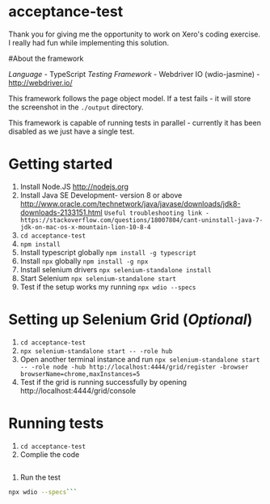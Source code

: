 # acceptance-test
Thank you for giving me the opportunity to work on Xero's coding exercise. I really had fun while implementing this solution.

#About the framework

*Language* - TypeScript
*Testing Framework* - Webdriver IO  (wdio-jasmine) - http://webdriver.io/

This framework follows the page object model. If a test fails - it will store the screenshot in the `./output` directory.

This framework is capable of running tests in parallel - currently it has been disabled as we just have a single test.

# Getting started

1.  Install Node.JS
    http://nodejs.org
1.  Install Java SE Development- version 8 or above
    http://www.oracle.com/technetwork/java/javase/downloads/jdk8-downloads-2133151.html
	`Useful troubleshooting link - https://stackoverflow.com/questions/18007804/cant-uninstall-java-7-jdk-on-mac-os-x-mountain-lion-10-8-4`
1.  `cd acceptance-test`
1.  `npm install`
1.	Install typescript globally `npm install -g typescript`
1.	Install `npx` globally `npm install -g npx`
1.	Install selenium drivers `npx selenium-standalone install`
1.	Start Selenium `npx selenium-standalone start`
1.	Test if the setup works my running `npx wdio --specs`

# Setting up Selenium Grid (*Optional*)

1.	`cd acceptance-test`
1.	`npx selenium-standalone start -- -role hub`
1.	Open another terminal instance and run `npx selenium-standalone start -- -role node -hub http://localhost:4444/grid/register -browser browserName=chrome,maxInstances=5`
1.	Test if the grid is running successfully by opening http://localhost:4444/grid/console

# Running tests

1.	`cd acceptance-test`
1.	Complie the code
```tsc
```
1.	Run the test
```bash
npx wdio --specs```

